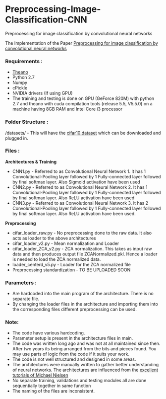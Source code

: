 # Preprocessing-Image-Classification-CNN
Preprocessing for image classification by convolutional neural networks

The Implementation of the Paper [Preprocessing for image classification by convolutional neural networks](https://ieeexplore.ieee.org/document/7808140?reload=true)


### Requirements :
* [Theano](http://deeplearning.net/software/theano/install.html)
* Python 2.7
* Numpy
* cPickle
* NVIDIA drivers (If using GPU) 
* The training and testing is done on GPU (GeForce 820M) with python 2.7 and theano with cuda compilation tools (release 5.5, V5.5.0) on a machine having 8GB RAM and Intel Core i3 processor

### Folder Structure :
/datasets/ - This will have the [cifar10 dataset](http://www.cs.toronto.edu/~kriz/cifar.html) which can be downloaded and plugged in.


### Files :
**Architectures & Training**
* CNN1.py - Referred to as Convolutional Neural Network 1. It has 1 Convolutional-Pooling layer followed by 1 Fully-connected layer followed by final softmax layer. Also Sigmoid activation have been used
* CNN2.py - Referred to as Convolutional Neural Network 2. It has 1 Convolutional-Pooling layer followed by 1 Fully-connected layer followed by final softmax layer. Also ReLU activation have been used
* CNN3.py - Referred to as Convolutional Neural Network 3. It has 2 Convolutional-Pooling layer followed by 1 Fully-connected layer followed by final softmax layer. Also ReLU activation have been used.

**Preprocessing**
* cifar_loader_raw.py - No preprocessing done to the raw data. It also acts as loader to the above architectures
* cifar_loader_v2.py - Mean normalization and Loader
* cifar_loader_ZCA_v2.py - ZCA normalization. This takes as input raw data and then produces output file ZCANormalized.pkl. Hence a loader is needed to load the ZCA normalized data.
* loader_centerd_v5.py - Loader for the ZCA normalized file
* Preprocessing standardization - TO BE UPLOADED SOON

### Parameters :
* Are hardcoded into the main program of the architecture. There is no separate file.
* By changing the loader files in the architecture and importing them into the corresponding files different preprocessing can be used.

### Note:
* The code have various hardcoding.
* Parameter setup is present in the architecture files in main.
* The code was written long ago and was not at all maintained since then. After two years its being arranged from the bits and pieces found. You may use parts of logic from the code if it suits your work.
* The code is not well structured and designed in some areas.
* The architectures were manually written to gather better understanding of neural networks. The architectures are influenced from the [excellent tutorials of Michael Nielsen](http://neuralnetworksanddeeplearning.com/)
* No separate training, validations and testing modules all are done sequentially together in same function
* The naming of the files are inconsistent.
